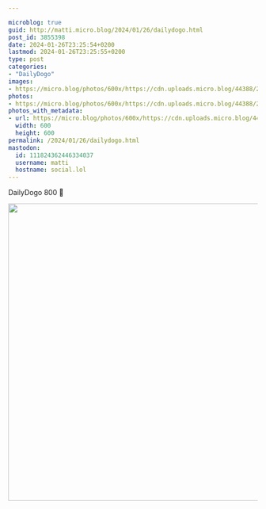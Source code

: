 ```yaml
---

microblog: true
guid: http://matti.micro.blog/2024/01/26/dailydogo.html
post_id: 3855398
date: 2024-01-26T23:25:54+0200
lastmod: 2024-01-26T23:25:55+0200
type: post
categories:
- "DailyDogo"
images:
- https://micro.blog/photos/600x/https://cdn.uploads.micro.blog/44388/2024/5c832f625a8c4fd5a0e0743113f369b7.jpg
photos:
- https://micro.blog/photos/600x/https://cdn.uploads.micro.blog/44388/2024/5c832f625a8c4fd5a0e0743113f369b7.jpg
photos_with_metadata:
- url: https://micro.blog/photos/600x/https://cdn.uploads.micro.blog/44388/2024/5c832f625a8c4fd5a0e0743113f369b7.jpg
  width: 600
  height: 600
permalink: /2024/01/26/dailydogo.html
mastodon:
  id: 111824362446334037
  username: matti
  hostname: social.lol
---
```

DailyDogo 800 🐶

<img src="https://micro.blog/photos/600x/https://blog.martin-haehnel.de/uploads/2024/5c832f625a8c4fd5a0e0743113f369b7.jpg" width="600" height="600" alt="" />
